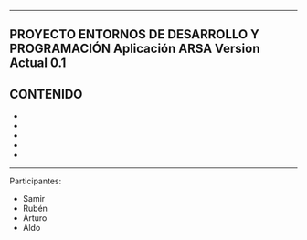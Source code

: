 ----------------------------------------------
PROYECTO ENTORNOS DE DESARROLLO Y PROGRAMACIÓN
Aplicación ARSA
Version Actual 0.1
----------------------------------------------
CONTENIDO
-
-
-
-
-
-
----------------------------------------------
Participantes:

- Samir
- Rubén
- Arturo
- Aldo

